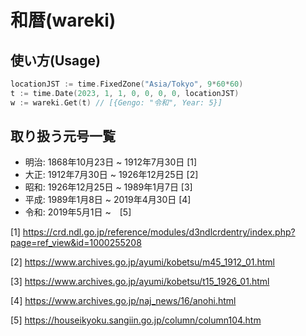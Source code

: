 # 和暦(wareki)

## 使い方(Usage)

```go
locationJST := time.FixedZone("Asia/Tokyo", 9*60*60)
t := time.Date(2023, 1, 1, 0, 0, 0, 0, locationJST)
w := wareki.Get(t) // [{Gengo: "令和", Year: 5}]
```

## 取り扱う元号一覧

- 明治: 1868年10月23日 ~ 1912年7月30日 [1]
- 大正: 1912年7月30日 ~ 1926年12月25日 [2]
- 昭和: 1926年12月25日 ~ 1989年1月7日 [3]
- 平成: 1989年1月8日 ~ 2019年4月30日 [4]
- 令和: 2019年5月1日 ~　[5]

[1] https://crd.ndl.go.jp/reference/modules/d3ndlcrdentry/index.php?page=ref_view&id=1000255208

[2] https://www.archives.go.jp/ayumi/kobetsu/m45_1912_01.html

[3] https://www.archives.go.jp/ayumi/kobetsu/t15_1926_01.html

[4] https://www.archives.go.jp/naj_news/16/anohi.html

[5] https://houseikyoku.sangiin.go.jp/column/column104.htm
